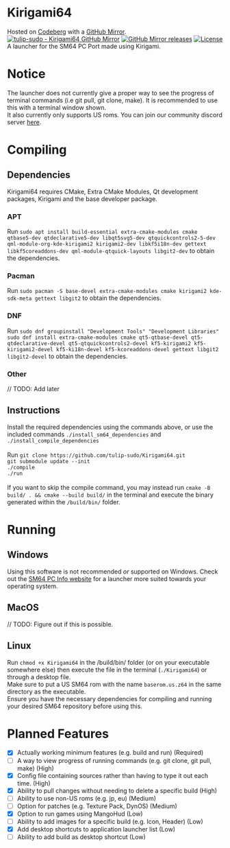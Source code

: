 # Kirigami64
Hosted on [Codeberg](https://codeberg.org/tulip-sudo/Kirigami64) with a [GitHub Mirror](https://github.com/azreigh/Kirigami64). <br>
[![tulip-sudo - Kirigami64 GitHub Mirror](https://img.shields.io/static/v1?label=azreigh&message=Kirigami64&color=blue&logo=github)](https://github.com/tulip-sudo/Kirigami64 "Go to GitHub mirror")
[![GitHub Mirror releases](https://img.shields.io/github/release/azreigh/Kirigami64?include_prereleases=&sort=semver&color=blue)](https://github.com/azreigh/Kirigami64/releases/)
[![License](https://img.shields.io/badge/License-GPL--3.0-blue)](#license)
<br>
A launcher for the SM64 PC Port made using Kirigami.
# Notice
The launcher does not currently give a proper way to see the progress of terminal commands (i.e git pull, git clone, make). It is recommended to use this with a terminal window shown. <br>
It also currently only supports US roms.
You can join our community discord server [here](https://discord.gg/Vptbbp59vQ).
# Compiling
## Dependencies
Kirigami64 requires CMake, Extra CMake Modules, Qt development packages, Kirigami and the base developer package.
### APT
Run `sudo apt install build-essential extra-cmake-modules cmake qtbase5-dev qtdeclarative5-dev libqt5svg5-dev qtquickcontrols2-5-dev qml-module-org-kde-kirigami2 kirigami2-dev libkf5i18n-dev gettext libkf5coreaddons-dev qml-module-qtquick-layouts libgit2-dev` to obtain the dependencies.
### Pacman
Run `sudo pacman -S base-devel extra-cmake-modules cmake kirigami2 kde-sdk-meta gettext libgit2` to obtain the dependencies.
### DNF
Run `sudo dnf groupinstall "Development Tools" "Development Libraries"`<br>`sudo dnf install extra-cmake-modules cmake qt5-qtbase-devel qt5-qtdeclarative-devel qt5-qtquickcontrols2-devel kf5-kirigami2 kf5-kirigami2-devel kf5-ki18n-devel kf5-kcoreaddons-devel gettext libgit2 libgit2-devel` to obtain the dependencies.
### Other
// TODO: Add later
## Instructions
Install the required dependencies using the commands above, or use the included commands `./install_sm64_dependencies` and `./install_compile_dependencies`<br>
<br> Run
`git clone https://github.com/tulip-sudo/Kirigami64.git`<br> 
`git submodule update --init`<br>
`./compile`<br>
`./run`<br>
<br>If you want to skip the compile command, you may instead run `cmake -B build/ . && cmake --build build/` in the terminal and execute the binary generated within the `/build/bin/` folder.
# Running
## Windows
Using this software is not recommended *or* supported on Windows. Check out the [SM64 PC Info website](https://www.sm64pc.info/) for a launcher more suited towards your operating system.
## MacOS
// TODO: Figure out if this is possible.
## Linux
Run `chmod +x Kirigami64` in the /build/bin/ folder (or on your executable somewhere else) then execute the file in the terminal (`./Kirigami64`) or through a desktop file. <br>
Make sure to put a US SM64 rom with the name `baserom.us.z64` in the same directory as the executable. <br>
Ensure you have the necessary dependencies for compiling and running your desired SM64 repository before using this.
# Planned Features
 - [X] Actually working minimum features (e.g. build and run) (Required)
 - [ ] A way to view progress of running commands (e.g. git clone, git pull, make) (High)
 - [X] Config file containing sources rather than having to type it out each time. (High)
 - [X] Ability to pull changes without needing to delete a specific build (High)
 - [ ] Ability to use non-US roms (e.g. jp, eu) (Medium)
 - [ ] Option for patches (e.g. Texture Pack, DynOS) (Medium)
 - [X] Option to run games using MangoHud (Low)
 - [ ] Ability to add images for a specific build (e.g. Icon, Header) (Low)
 - [X] Add desktop shortcuts to application launcher list (Low)
 - [ ] Ability to add build as desktop shortcut (Low)
